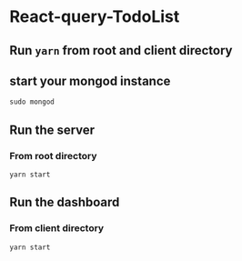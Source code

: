 # React-query-TodoList

## Run `yarn` from root and client directory

## start your mongod instance
```
sudo mongod
```

## Run the server
### From root directory
```
yarn start
```


## Run the dashboard
### From client directory
```
yarn start
```

